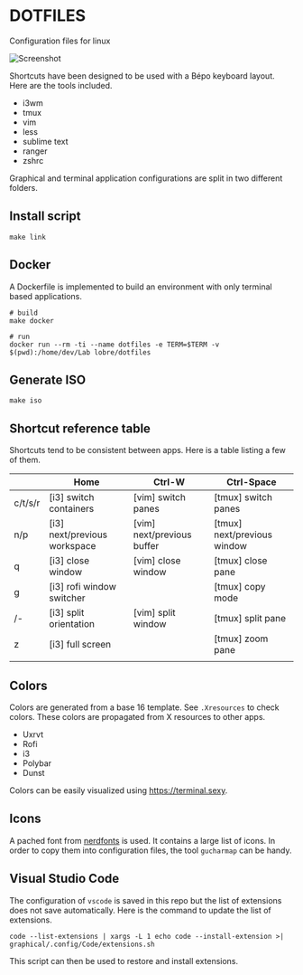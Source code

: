 # DOTFILES

Configuration files for linux

![Screenshot](https://github.com/lobre/dotfiles/raw/master/screenshot.png)

Shortcuts have been designed to be used with a Bépo keyboard layout. Here are the tools included.

 - i3wm
 - tmux
 - vim
 - less
 - sublime text
 - ranger
 - zshrc

Graphical and terminal application configurations are split in two different folders.

## Install script

    make link

## Docker

A Dockerfile is implemented to build an environment with only terminal based applications.

    # build
    make docker

    # run
    docker run --rm -ti --name dotfiles -e TERM=$TERM -v $(pwd):/home/dev/Lab lobre/dotfiles

## Generate ISO

    make iso

## Shortcut reference table

Shortcuts tend to be consistent between apps. Here is a table listing a few of them.

|                            | Home                            | Ctrl-W                         | Ctrl-Space                     |
| -------------------------- | ------------------------------- | ------------------------------ | ------------------------------ |
| c/t/s/r                    | [i3] switch containers          | [vim] switch panes             | [tmux] switch panes            |
| n/p                        | [i3] next/previous workspace    | [vim] next/previous buffer     | [tmux] next/previous window    |
| q                          | [i3] close window               | [vim] close window             | [tmux] close pane              |
| g                          | [i3] rofi window switcher       |                                | [tmux] copy mode               |
| /-                         | [i3] split orientation          | [vim] split window             | [tmux] split pane              |
| z                          | [i3] full screen                |                                | [tmux] zoom pane               |
|                            |                                 |                                |                                |

## Colors

Colors are generated from a base 16 template. See `.Xresources` to check colors. These colors are propagated from X resources to other apps.

 - Uxrvt
 - Rofi
 - i3
 - Polybar
 - Dunst

Colors can be easily visualized using https://terminal.sexy.

## Icons

A pached font from [nerdfonts](https://nerdfonts.com) is used. It contains a large list of icons. In order to copy them into configuration files, the tool `gucharmap` can be handy.

## Visual Studio Code

The configuration of `vscode` is saved in this repo but the list of extensions does not save automatically. Here is the command to update the list of extensions.

    code --list-extensions | xargs -L 1 echo code --install-extension >| graphical/.config/Code/extensions.sh

This script can then be used to restore and install extensions.
